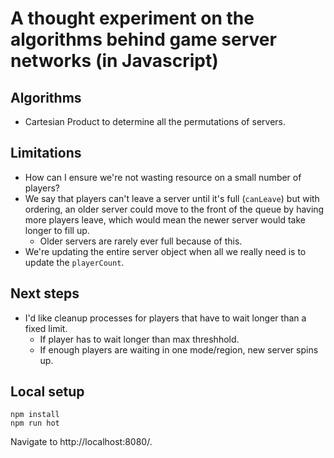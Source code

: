 # A thought experiment on the algorithms behind game server networks (in Javascript)

## Algorithms
- Cartesian Product to determine all the permutations of servers.

## Limitations
- How can I ensure we're not wasting resource on a small number of players?
- We say that players can't leave a server until it's full (`canLeave`) but with ordering, an older server could move to the front of the queue by having more players leave, which would mean the newer server would take longer to fill up.
    - Older servers are rarely ever full because of this.
- We're updating the entire server object when all we really need is to update the `playerCount`.

## Next steps
- I'd like cleanup processes for players that have to wait longer than a fixed limit.
    - If player has to wait longer than max threshhold.
    - If enough players are waiting in one mode/region, new server spins up.

## Local setup
```
npm install
npm run hot
```
Navigate to http://localhost:8080/.
